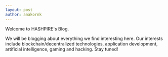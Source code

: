 ```yaml
---
layout: post
author: anakornk
---
```

Welcome to HASHPIRE's Blog.

We will be blogging about everything we find interesting here. Our interests include blockchain/decentralized technologies, application development, artificial intelligence, gaming and hacking. Stay tuned!
